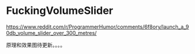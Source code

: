 # FuckingVolumeSlider
https://www.reddit.com/r/ProgrammerHumor/comments/6f8ory/launch_a_90db_volume_slider_over_300_metres/

原理和效果图待更新。。。。
